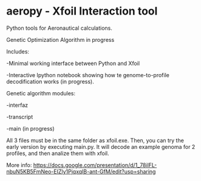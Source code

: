 aeropy - Xfoil Interaction tool
======

Python tools for Aeronautical calculations.

Genetic Optimization Algorithm in progress

Includes:

-Minimal working interface between Python and Xfoil

-Interactive Ipython notebook showing how te genome-to-profile decodification works (in progress). 

Genetic algorithm modules:

-interfaz

-transcript

-main (in progress)

All 3 files must be in the same folder as xfoil.exe. Then, you can try the early version by executing main.py. It will decode an example genoma for 2 profiles, and then analize them with xfoil.

More info: 
https://docs.google.com/presentation/d/1_78ilFL-nbuN5KB5FmNeo-EIZly1PjqxqIB-ant-GfM/edit?usp=sharing